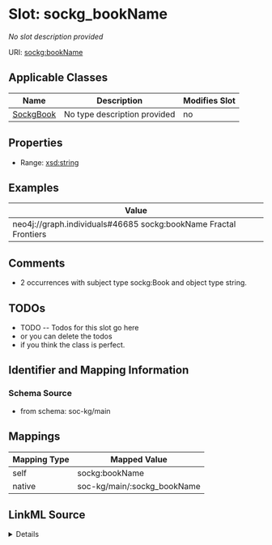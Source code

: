 

# Slot: sockg_bookName


_No slot description provided_





URI: [sockg:bookName](http://www.semanticweb.org/sockg/ontologies/2024/0/soil-carbon-ontology/bookName)



<!-- no inheritance hierarchy -->





## Applicable Classes

| Name | Description | Modifies Slot |
| --- | --- | --- |
| [SockgBook](../classes/SockgBook.md) | No type description provided |  no  |







## Properties

* Range: [xsd:string](http://www.w3.org/2001/XMLSchema#string)






## Examples

| Value |
| --- |
| neo4j://graph.individuals#46685 sockg:bookName Fractal Frontiers |

## Comments

* 2 occurrences with subject type sockg:Book and object type string.

## TODOs

* TODO -- Todos for this slot go here
* or you can delete the todos
* if you think the class is perfect.

## Identifier and Mapping Information







### Schema Source


* from schema: soc-kg/main




## Mappings

| Mapping Type | Mapped Value |
| ---  | ---  |
| self | sockg:bookName |
| native | soc-kg/main/:sockg_bookName |




## LinkML Source

<details>
```yaml
name: sockg_bookName
description: No slot description provided
todos:
- TODO -- Todos for this slot go here
- or you can delete the todos
- if you think the class is perfect.
comments:
- 2 occurrences with subject type sockg:Book and object type string.
examples:
- value: neo4j://graph.individuals#46685 sockg:bookName Fractal Frontiers
from_schema: soc-kg/main
rank: 1000
slot_uri: sockg:bookName
alias: sockg_bookName
domain_of:
- sockg_Book
range: string

```
</details>